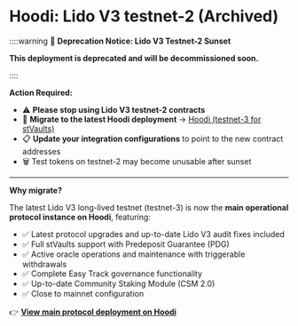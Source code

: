 # Hoodi: Lido V3 testnet-2 (Archived)

::::warning 🔬 **Deprecation Notice: Lido V3 Testnet-2 Sunset**

**This deployment is deprecated and will be decommissioned soon.**

::::

**Action Required:**

- ⚠️ **Please stop using Lido V3 testnet-2 contracts**
- 🔄 **Migrate to the latest Hoodi deployment** → [Hoodi (testnet-3 for stVaults)](/docs/deployed-contracts/hoodi.md)
- 📋 **Update your integration configurations** to point to the new contract addresses
- 🗑️ Test tokens on testnet-2 may become unusable after sunset

---

**Why migrate?**

The latest Lido V3 long-lived testnet (testnet-3) is now the **main operational protocol instance on Hoodi**, featuring:

- ✅ Latest protocol upgrades and up-to-date Lido V3 audit fixes included
- ✅ Full stVaults support with Predeposit Guarantee (PDG)
- ✅ Active oracle operations and maintenance with triggerable withdrawals
- ✅ Complete Easy Track governance functionality
- ✅ Up-to-date Community Staking Module (CSM 2.0)
- ✅ Close to mainnet configuration

👉 **[View main protocol deployment on Hoodi](/docs/deployed-contracts/hoodi.md)**
